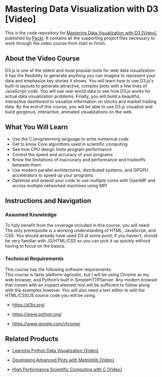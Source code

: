 # Mastering Data Visualization with D3 [Video]
This is the code repository for [Mastering Data Visualization with D3 [Video]](https://www.packtpub.com/web-development/mastering-data-visualization-d3-video?utm_source=github&utm_medium=repository&utm_campaign=9781786461032), published by [Packt](https://www.packtpub.com/?utm_source=github). It contains all the supporting project files necessary to work through the video course from start to finish.
## About the Video Course
D3.js is one of the oldest and most popular tools for web data visualization. It has the flexibility to generate anything you can imagine to represent your data and emphasize key stories it shows.
You will learn how to use D3.js's built-in layouts to generate attractive, complex plots with a few lines of JavaScript code. You will use real-world data to see how D3.js works for actual data visualization problems. Finally, you will build a beautiful, interactive dashboard to visualize information on stocks and market trading data.
By the end of this course, you will be able to use D3.js visualize and build gorgeous, interactive, animated visualizations on the web.

<H2>What You Will Learn</H2>
<DIV class=book-info-will-learn-text>
<UL>
<LI>Use the C programming language to write numerical code 
<LI>Get to know Core algorithms used in scientific computing 
<LI>See how CPU design limits program performance 
<LI>Control the speed and accuracy of your programs&nbsp; 
<LI>Know the limitations of inaccuracy and performance and tradeoffs between them 
<LI>Use modern parallel architectures, distributed systems, and GPGPU accelerators to speed up your programs 
<LI>Optimize and extend your code to use multiple cores with OpenMP and across multiple networked machines using MPI </LI></UL></DIV>

## Instructions and Navigation
### Assumed Knowledge
To fully benefit from the coverage included in this course, you will need:<br/>
The only prerequisite is a working understanding of HTML, JavaScript, and CSS. You should already have used D3 at some point; if you haven't, should be very familiar with JS/HTML/CSS so you can pick it up quickly without having to focus on the basics.
### Technical Requirements
This course has the following software requirements:<br/>
This course is fairly platform-agnostic, but I will be using Chrome as my web browser, and Python’s built in SimpleHTTPServer.  Any modern browser that comes with an inspect element tool will be sufficient to follow along with the examples however. You will also need a text editor to edit the HTML/CSS/JS source code you will be using.

- https://d3js.org/

- https://www.python.org/

- https://www.google.com/chrome/

## Related Products
* [Learning Python Data Visualization [Video]](https://www.packtpub.com/big-data-and-business-intelligence/learning-python-data-visualization-video-0?utm_source=github&utm_medium=repository&utm_campaign=9781785886102)

* [Developing Advanced Plots with Matplotlib [Video]](https://www.packtpub.com/big-data-and-business-intelligence/developing-advanced-plots-matplotlib-video?utm_source=github&utm_medium=repository&utm_campaign=9781788627825)

* [High Performance Scientific Computing with C [Video]](https://www.packtpub.com/application-development/high-performance-scientific-computing-c-video?utm_source=github&utm_medium=repository&utm_campaign=9781789137842)

